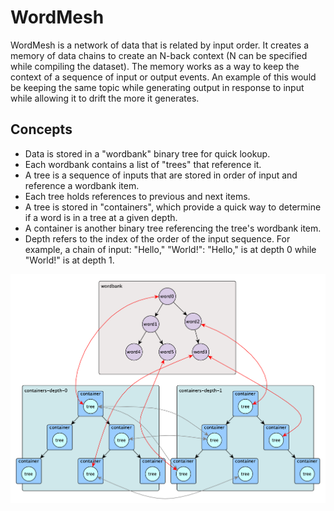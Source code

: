 # WordMesh

WordMesh is a network of data that is related by input order. It creates a
memory of data chains to create an N-back context (N can be specified while
compiling the dataset). The memory works as a way to keep the context of a
sequence of input or output events. An example of this would be keeping the
same topic while generating output in response to input while allowing it to
drift the more it generates.

## Concepts
* Data is stored in a "wordbank" binary tree for quick lookup.
* Each wordbank contains a list of "trees" that reference it.
* A tree is a sequence of inputs that are stored in order of input and
reference a wordbank item.
* Each tree holds references to previous and next items.
* A tree is stored in "containers", which provide a quick way to determine if a
word is in a tree at a given depth.
* A container is another binary tree referencing the tree's wordbank item.
* Depth refers to the index of the order of the input sequence. For example, a
chain of input: "Hello," "World!": "Hello," is at depth 0 while "World!" is at
depth 1.

![test](/doc/chart0.png)
